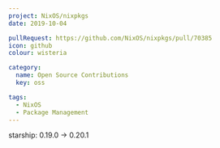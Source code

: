 ```yaml
---
project: NixOS/nixpkgs
date: 2019-10-04

pullRequest: https://github.com/NixOS/nixpkgs/pull/70385
icon: github
colour: wisteria

category:
  name: Open Source Contributions
  key: oss

tags:
  - NixOS
  - Package Management
---
```

starship: 0.19.0 -> 0.20.1
